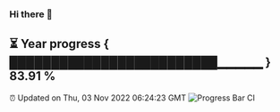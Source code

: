 ### Hi there 👋
⏳ Year progress { █████████████████████████▁▁▁▁▁ } 83.91 %
---
⏰ Updated on Thu, 03 Nov 2022 06:24:23 GMT
![Progress Bar CI](https://github.com/liununu/liununu/workflows/Progress%20Bar%20CI/badge.svg)

